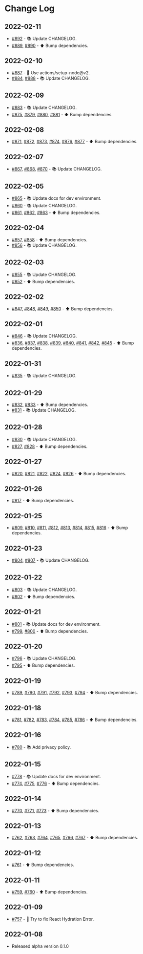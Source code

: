 # Change Log

## 2022-02-11

- [#892](https://github.com/KATO-Hiro/AtCoderTrophies/pull/892) - :books: Update CHANGELOG.
- [#889](https://github.com/KATO-Hiro/AtCoderTrophies/pull/889), [#890](https://github.com/KATO-Hiro/AtCoderTrophies/pull/890) - ⬆️ Bump dependencies.

## 2022-02-10

- [#887](https://github.com/KATO-Hiro/AtCoderTrophies/pull/887) - :wrench: Use actions/setup-node@v2.
- [#884](https://github.com/KATO-Hiro/AtCoderTrophies/pull/884), [#888](https://github.com/KATO-Hiro/AtCoderTrophies/pull/888) - :books: Update CHANGELOG.

## 2022-02-09

- [#883](https://github.com/KATO-Hiro/AtCoderTrophies/pull/883) - :books: Update CHANGELOG.
- [#875](https://github.com/KATO-Hiro/AtCoderTrophies/pull/875), [#879](https://github.com/KATO-Hiro/AtCoderTrophies/pull/879), [#880](https://github.com/KATO-Hiro/AtCoderTrophies/pull/880), [#881](https://github.com/KATO-Hiro/AtCoderTrophies/pull/881) - ⬆️ Bump dependencies.

## 2022-02-08

- [#871](https://github.com/KATO-Hiro/AtCoderTrophies/pull/871), [#872](https://github.com/KATO-Hiro/AtCoderTrophies/pull/872), [#873](https://github.com/KATO-Hiro/AtCoderTrophies/pull/873), [#874](https://github.com/KATO-Hiro/AtCoderTrophies/pull/874), [#876](https://github.com/KATO-Hiro/AtCoderTrophies/pull/876), [#877](https://github.com/KATO-Hiro/AtCoderTrophies/pull/877) - ⬆️ Bump dependencies.

## 2022-02-07

- [#867](https://github.com/KATO-Hiro/AtCoderTrophies/pull/867), [#868](https://github.com/KATO-Hiro/AtCoderTrophies/pull/868), [#870](https://github.com/KATO-Hiro/AtCoderTrophies/pull/870) - :books: Update CHANGELOG.

## 2022-02-05

- [#865](https://github.com/KATO-Hiro/AtCoderTrophies/pull/865) - :books: Update docs for dev environment.
- [#860](https://github.com/KATO-Hiro/AtCoderTrophies/pull/860) - :books: Update CHANGELOG.
- [#861](https://github.com/KATO-Hiro/AtCoderTrophies/pull/861), [#862](https://github.com/KATO-Hiro/AtCoderTrophies/pull/862), [#863](https://github.com/KATO-Hiro/AtCoderTrophies/pull/863) - ⬆️ Bump dependencies.

## 2022-02-04

- [#857](https://github.com/KATO-Hiro/AtCoderTrophies/pull/857), [#858](https://github.com/KATO-Hiro/AtCoderTrophies/pull/858) - ⬆️ Bump dependencies.
- [#856](https://github.com/KATO-Hiro/AtCoderTrophies/pull/856) - :books: Update CHANGELOG.

## 2022-02-03

- [#855](https://github.com/KATO-Hiro/AtCoderTrophies/pull/855) - :books: Update CHANGELOG.
- [#852](https://github.com/KATO-Hiro/AtCoderTrophies/pull/852) - ⬆️ Bump dependencies.

## 2022-02-02

- [#847](https://github.com/KATO-Hiro/AtCoderTrophies/pull/847), [#848](https://github.com/KATO-Hiro/AtCoderTrophies/pull/848), [#849](https://github.com/KATO-Hiro/AtCoderTrophies/pull/849), [#850](https://github.com/KATO-Hiro/AtCoderTrophies/pull/850) - ⬆️ Bump dependencies.

## 2022-02-01

- [#846](https://github.com/KATO-Hiro/AtCoderTrophies/pull/846) - :books: Update CHANGELOG.
- [#836](https://github.com/KATO-Hiro/AtCoderTrophies/pull/836), [#837](https://github.com/KATO-Hiro/AtCoderTrophies/pull/837), [#838](https://github.com/KATO-Hiro/AtCoderTrophies/pull/838), [#839](https://github.com/KATO-Hiro/AtCoderTrophies/pull/839), [#840](https://github.com/KATO-Hiro/AtCoderTrophies/pull/840), [#841](https://github.com/KATO-Hiro/AtCoderTrophies/pull/841), [#842](https://github.com/KATO-Hiro/AtCoderTrophies/pull/842), [#845](https://github.com/KATO-Hiro/AtCoderTrophies/pull/845) - ⬆️ Bump dependencies.

## 2022-01-31

- [#835](https://github.com/KATO-Hiro/AtCoderTrophies/pull/835) - :books: Update CHANGELOG.

## 2022-01-29

- [#832](https://github.com/KATO-Hiro/AtCoderTrophies/pull/832), [#833](https://github.com/KATO-Hiro/AtCoderTrophies/pull/833) - ⬆️ Bump dependencies.
- [#831](https://github.com/KATO-Hiro/AtCoderTrophies/pull/831) - :books: Update CHANGELOG.

## 2022-01-28

- [#830](https://github.com/KATO-Hiro/AtCoderTrophies/pull/830) - :books: Update CHANGELOG.
- [#827](https://github.com/KATO-Hiro/AtCoderTrophies/pull/827), [#828](https://github.com/KATO-Hiro/AtCoderTrophies/pull/828) - ⬆️ Bump dependencies.

## 2022-01-27

- [#820](https://github.com/KATO-Hiro/AtCoderTrophies/pull/820), [#821](https://github.com/KATO-Hiro/AtCoderTrophies/pull/821), [#822](https://github.com/KATO-Hiro/AtCoderTrophies/pull/822), [#824](https://github.com/KATO-Hiro/AtCoderTrophies/pull/824), [#826](https://github.com/KATO-Hiro/AtCoderTrophies/pull/826) - ⬆️ Bump dependencies.

## 2022-01-26

- [#817](https://github.com/KATO-Hiro/AtCoderTrophies/pull/817) - ⬆️ Bump dependencies.

## 2022-01-25

- [#809](https://github.com/KATO-Hiro/AtCoderTrophies/pull/809), [#810](https://github.com/KATO-Hiro/AtCoderTrophies/pull/810), [#811](https://github.com/KATO-Hiro/AtCoderTrophies/pull/811), [#812](https://github.com/KATO-Hiro/AtCoderTrophies/pull/812), [#813](https://github.com/KATO-Hiro/AtCoderTrophies/pull/813), [#814](https://github.com/KATO-Hiro/AtCoderTrophies/pull/814), [#815](https://github.com/KATO-Hiro/AtCoderTrophies/pull/815), [#816](https://github.com/KATO-Hiro/AtCoderTrophies/pull/816) - ⬆️ Bump dependencies.

## 2022-01-23

- [#804](https://github.com/KATO-Hiro/AtCoderTrophies/pull/804), [#807](https://github.com/KATO-Hiro/AtCoderTrophies/pull/807) - :books: Update CHANGELOG.

## 2022-01-22

- [#803](https://github.com/KATO-Hiro/AtCoderTrophies/pull/803) - :books: Update CHANGELOG.
- [#802](https://github.com/KATO-Hiro/AtCoderTrophies/pull/802) - ⬆️ Bump dependencies.

## 2022-01-21

- [#801](https://github.com/KATO-Hiro/AtCoderTrophies/pull/801) - :books: Update docs for dev environment.
- [#799](https://github.com/KATO-Hiro/AtCoderTrophies/pull/799), [#800](https://github.com/KATO-Hiro/AtCoderTrophies/pull/800) - ⬆️ Bump dependencies.

## 2022-01-20

- [#796](https://github.com/KATO-Hiro/AtCoderTrophies/pull/796) - :books: Update CHANGELOG.
- [#795](https://github.com/KATO-Hiro/AtCoderTrophies/pull/795) - ⬆️ Bump dependencies.

## 2022-01-19

- [#789](https://github.com/KATO-Hiro/AtCoderTrophies/pull/789), [#790](https://github.com/KATO-Hiro/AtCoderTrophies/pull/790), [#791](https://github.com/KATO-Hiro/AtCoderTrophies/pull/791), [#792](https://github.com/KATO-Hiro/AtCoderTrophies/pull/792), [#793](https://github.com/KATO-Hiro/AtCoderTrophies/pull/793), [#794](https://github.com/KATO-Hiro/AtCoderTrophies/pull/794) - ⬆️ Bump dependencies.

## 2022-01-18

- [#781](https://github.com/KATO-Hiro/AtCoderTrophies/pull/781), [#782](https://github.com/KATO-Hiro/AtCoderTrophies/pull/782), [#783](https://github.com/KATO-Hiro/AtCoderTrophies/pull/783), [#784](https://github.com/KATO-Hiro/AtCoderTrophies/pull/784), [#785](https://github.com/KATO-Hiro/AtCoderTrophies/pull/785), [#786](https://github.com/KATO-Hiro/AtCoderTrophies/pull/786) - ⬆️ Bump dependencies.

## 2022-01-16

- [#780](https://github.com/KATO-Hiro/AtCoderTrophies/pull/780) - :books: Add privacy policy.

## 2022-01-15

- [#778](https://github.com/KATO-Hiro/AtCoderTrophies/pull/778) - :books: Update docs for dev environment.
- [#774](https://github.com/KATO-Hiro/AtCoderTrophies/pull/774), [#775](https://github.com/KATO-Hiro/AtCoderTrophies/pull/775), [#776](https://github.com/KATO-Hiro/AtCoderTrophies/pull/776) - ⬆️ Bump dependencies.

## 2022-01-14

- [#770](https://github.com/KATO-Hiro/AtCoderTrophies/pull/770), [#771](https://github.com/KATO-Hiro/AtCoderTrophies/pull/771), [#773](https://github.com/KATO-Hiro/AtCoderTrophies/pull/773) - ⬆️ Bump dependencies.

## 2022-01-13

- [#762](https://github.com/KATO-Hiro/AtCoderTrophies/pull/762), [#763](https://github.com/KATO-Hiro/AtCoderTrophies/pull/763), [#764](https://github.com/KATO-Hiro/AtCoderTrophies/pull/764), [#765](https://github.com/KATO-Hiro/AtCoderTrophies/pull/765), [#766](https://github.com/KATO-Hiro/AtCoderTrophies/pull/766), [#767](https://github.com/KATO-Hiro/AtCoderTrophies/pull/767) - ⬆️ Bump dependencies.

## 2022-01-12

- [#761](https://github.com/KATO-Hiro/AtCoderTrophies/pull/761) - ⬆️ Bump dependencies.

## 2022-01-11

- [#759](https://github.com/KATO-Hiro/AtCoderTrophies/pull/759), [#760](https://github.com/KATO-Hiro/AtCoderTrophies/pull/760) - ⬆️ Bump dependencies.

## 2022-01-09

- [#757](https://github.com/KATO-Hiro/AtCoderTrophies/pull/757) - :bug: Try to fix React Hydration Error.

## 2022-01-08

- Released alpha version 0.1.0

